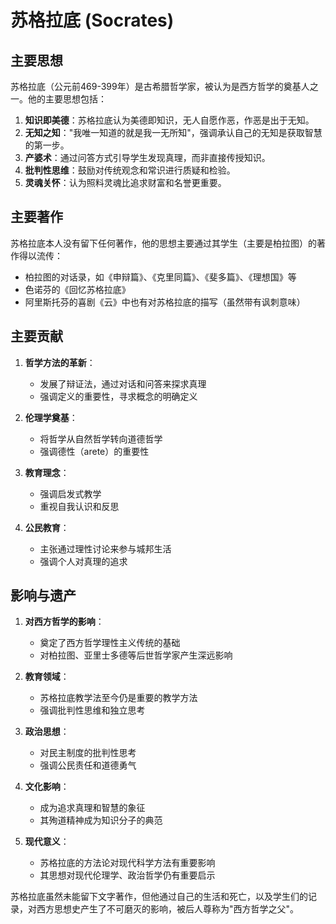 # 苏格拉底 (Socrates)

## 主要思想

苏格拉底（公元前469-399年）是古希腊哲学家，被认为是西方哲学的奠基人之一。他的主要思想包括：

1. **知识即美德**：苏格拉底认为美德即知识，无人自愿作恶，作恶是出于无知。
2. **无知之知**："我唯一知道的就是我一无所知"，强调承认自己的无知是获取智慧的第一步。
3. **产婆术**：通过问答方式引导学生发现真理，而非直接传授知识。
4. **批判性思维**：鼓励对传统观念和常识进行质疑和检验。
5. **灵魂关怀**：认为照料灵魂比追求财富和名誉更重要。

## 主要著作

苏格拉底本人没有留下任何著作，他的思想主要通过其学生（主要是柏拉图）的著作得以流传：

- 柏拉图的对话录，如《申辩篇》、《克里同篇》、《斐多篇》、《理想国》等
- 色诺芬的《回忆苏格拉底》
- 阿里斯托芬的喜剧《云》中也有对苏格拉底的描写（虽然带有讽刺意味）

## 主要贡献

1. **哲学方法的革新**：
   - 发展了辩证法，通过对话和问答来探求真理
   - 强调定义的重要性，寻求概念的明确定义

2. **伦理学奠基**：
   - 将哲学从自然哲学转向道德哲学
   - 强调德性（arete）的重要性

3. **教育理念**：
   - 强调启发式教学
   - 重视自我认识和反思

4. **公民教育**：
   - 主张通过理性讨论来参与城邦生活
   - 强调个人对真理的追求

## 影响与遗产

1. **对西方哲学的影响**：
   - 奠定了西方哲学理性主义传统的基础
   - 对柏拉图、亚里士多德等后世哲学家产生深远影响

2. **教育领域**：
   - 苏格拉底教学法至今仍是重要的教学方法
   - 强调批判性思维和独立思考

3. **政治思想**：
   - 对民主制度的批判性思考
   - 强调公民责任和道德勇气

4. **文化影响**：
   - 成为追求真理和智慧的象征
   - 其殉道精神成为知识分子的典范

5. **现代意义**：
   - 苏格拉底的方法论对现代科学方法有重要影响
   - 其思想对现代伦理学、政治哲学仍有重要启示

苏格拉底虽然未能留下文字著作，但他通过自己的生活和死亡，以及学生们的记录，对西方思想史产生了不可磨灭的影响，被后人尊称为"西方哲学之父"。